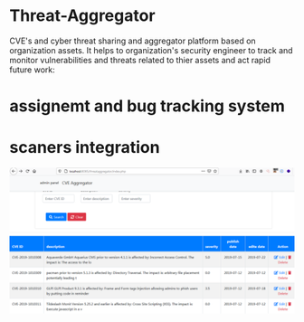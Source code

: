 # Threat-Aggregator

CVE's and cyber threat sharing and aggregator platform based on organization assets.
It helps to organization's security engineer to track and monitor vulnerabilities and threats related to thier assets and act rapid
future work:
# assignemt and bug tracking system
# scaners integration

![Alt text](https://github.com/masoud-zivari/Threat-Aggregator/blob/main/dashboard.PNG?raw=true "")

